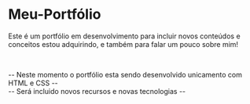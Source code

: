 <h1>Meu-Portfólio</h1>

<p>
Este é um portfólio em desenvolvimento para incluir novos conteúdos e conceitos estou adquirindo, e também para falar um pouco sobre mim!
</p>

<br>

-- Neste momento o portfólio esta sendo desenvolvido unicamento com HTML e CSS -- <br>
-- Será incluido novos recursos e novas tecnologias --